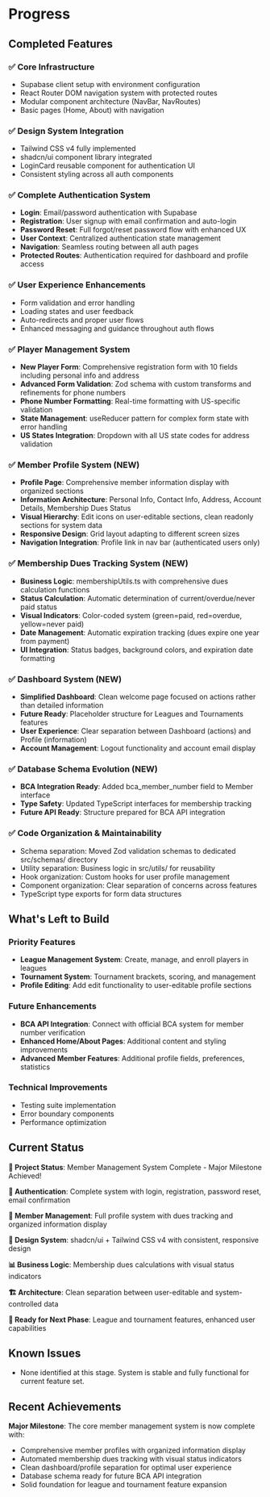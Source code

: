 # Progress

## Completed Features

### ✅ **Core Infrastructure**
- Supabase client setup with environment configuration
- React Router DOM navigation system with protected routes
- Modular component architecture (NavBar, NavRoutes)
- Basic pages (Home, About) with navigation

### ✅ **Design System Integration**
- Tailwind CSS v4 fully implemented
- shadcn/ui component library integrated
- LoginCard reusable component for authentication UI
- Consistent styling across all auth components

### ✅ **Complete Authentication System**
- **Login**: Email/password authentication with Supabase
- **Registration**: User signup with email confirmation and auto-login
- **Password Reset**: Full forgot/reset password flow with enhanced UX
- **User Context**: Centralized authentication state management
- **Navigation**: Seamless routing between all auth pages
- **Protected Routes**: Authentication required for dashboard and profile access

### ✅ **User Experience Enhancements**
- Form validation and error handling
- Loading states and user feedback
- Auto-redirects and proper user flows
- Enhanced messaging and guidance throughout auth flows

### ✅ **Player Management System**
- **New Player Form**: Comprehensive registration form with 10 fields including personal info and address
- **Advanced Form Validation**: Zod schema with custom transforms and refinements for phone numbers
- **Phone Number Formatting**: Real-time formatting with US-specific validation
- **State Management**: useReducer pattern for complex form state with error handling
- **US States Integration**: Dropdown with all US state codes for address validation

### ✅ **Member Profile System** (NEW)
- **Profile Page**: Comprehensive member information display with organized sections
- **Information Architecture**: Personal Info, Contact Info, Address, Account Details, Membership Dues Status
- **Visual Hierarchy**: Edit icons on user-editable sections, clean readonly sections for system data
- **Responsive Design**: Grid layout adapting to different screen sizes
- **Navigation Integration**: Profile link in nav bar (authenticated users only)

### ✅ **Membership Dues Tracking System** (NEW)
- **Business Logic**: membershipUtils.ts with comprehensive dues calculation functions
- **Status Calculation**: Automatic determination of current/overdue/never paid status
- **Visual Indicators**: Color-coded system (green=paid, red=overdue, yellow=never paid)
- **Date Management**: Automatic expiration tracking (dues expire one year from payment)
- **UI Integration**: Status badges, background colors, and expiration date formatting

### ✅ **Dashboard System** (NEW)
- **Simplified Dashboard**: Clean welcome page focused on actions rather than detailed information
- **Future Ready**: Placeholder structure for Leagues and Tournaments features
- **User Experience**: Clear separation between Dashboard (actions) and Profile (information)
- **Account Management**: Logout functionality and account email display

### ✅ **Database Schema Evolution** (NEW)
- **BCA Integration Ready**: Added bca_member_number field to Member interface
- **Type Safety**: Updated TypeScript interfaces for membership tracking
- **Future API Ready**: Structure prepared for BCA API integration

### ✅ **Code Organization & Maintainability**
- Schema separation: Moved Zod validation schemas to dedicated src/schemas/ directory
- Utility separation: Business logic in src/utils/ for reusability
- Hook organization: Custom hooks for user profile management
- Component organization: Clear separation of concerns across features
- TypeScript type exports for form data structures

## What's Left to Build

### **Priority Features**
- **League Management System**: Create, manage, and enroll players in leagues
- **Tournament System**: Tournament brackets, scoring, and management
- **Profile Editing**: Add edit functionality to user-editable profile sections

### **Future Enhancements**
- **BCA API Integration**: Connect with official BCA system for member number verification
- **Enhanced Home/About Pages**: Additional content and styling improvements
- **Advanced Member Features**: Additional profile fields, preferences, statistics

### **Technical Improvements**
- Testing suite implementation
- Error boundary components
- Performance optimization

## Current Status

**🎯 Project Status**: Member Management System Complete - Major Milestone Achieved!

**🔐 Authentication**: Complete system with login, registration, password reset, email confirmation

**👤 Member Management**: Full profile system with dues tracking and organized information display

**🎨 Design System**: shadcn/ui + Tailwind CSS v4 with consistent, responsive design

**📊 Business Logic**: Membership dues calculations with visual status indicators

**🏗️ Architecture**: Clean separation between user-editable and system-controlled data

**🚀 Ready for Next Phase**: League and tournament features, enhanced user capabilities

## Known Issues

- None identified at this stage. System is stable and fully functional for current feature set.

## Recent Achievements

**Major Milestone**: The core member management system is now complete with:
- Comprehensive member profiles with organized information display
- Automated membership dues tracking with visual status indicators
- Clean dashboard/profile separation for optimal user experience
- Database schema ready for future BCA API integration
- Solid foundation for league and tournament feature expansion
